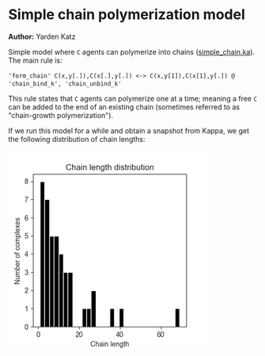 Simple chain polymerization model
====================================

**Author:** Yarden Katz

Simple model where ``C`` agents can polymerize into chains ([simple_chain.ka](../models/simple_chain.ka)). The main rule is:

```
'form_chain' C(x,y[.]),C(x[.],y[.]) <-> C(x,y[1]),C(x[1],y[.]) @ 'chain_bind_k', 'chain_unbind_k'
```

This rule states that ``C`` agents can polymerize one at a time; meaning a free ``C`` can be added to the end of an existing chain (sometimes referred to as "chain-growth polymerization"). 

If we run this model for a while and obtain a snapshot from Kappa, we get the following distribution of chain lengths:

![Chain length distribution](../plots/simple_chain.png "Chain length distribution")





